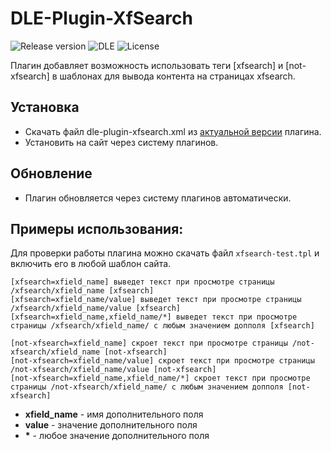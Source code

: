 # DLE-Plugin-XfSearch
![Release version](https://img.shields.io/github/v/release/dle-modules/DLE-Plugin-XfSearch?style=flat-square)
![DLE](https://img.shields.io/badge/DLE-14.x-green.svg?style=flat-square "DLE Version")
![License](https://img.shields.io/github/license/dle-modules/DLE-Plugin-XfSearch?style=flat-square)

Плагин добавляет возможность использовать теги [xfsearch] и [not-xfsearch] в шаблонах для вывода контента на страницах xfsearch.

## Установка
- Скачать файл dle-plugin-xfsearch.xml
из [актуальной версии](https://github.com/dle-modules/DLE-Plugin-XfSearch/releases/latest) плагина.
- Установить на сайт через систему плагинов.

## Обновление
- Плагин обновляется через систему плагинов автоматически.

## Примеры использования:
Для проверки работы плагина можно скачать файл `xfsearch-test.tpl` и включить его в любой шаблон сайта.

```
[xfsearch=xfield_name] выведет текст при просмотре страницы /xfsearch/xfield_name [xfsearch]
[xfsearch=xfield_name/value] выведет текст при просмотре страницы /xfsearch/xfield_name/value [xfsearch]
[xfsearch=xfield_name,xfield_name/*] выведет текст при просмотре страницы /xfsearch/xfield_name/ с любым значением допполя [xfsearch]

[not-xfsearch=xfield_name] скроет текст при просмотре страницы /not-xfsearch/xfield_name [not-xfsearch]
[not-xfsearch=xfield_name/value] скроет текст при просмотре страницы /not-xfsearch/xfield_name/value [not-xfsearch]
[not-xfsearch=xfield_name,xfield_name/*] скроет текст при просмотре страницы /not-xfsearch/xfield_name/ с любым значением допполя [not-xfsearch]
```
- **xfield_name** - имя дополнительного поля
- **value** - значение дополнительного поля
- __*__ - любое значение дополнительного поля

